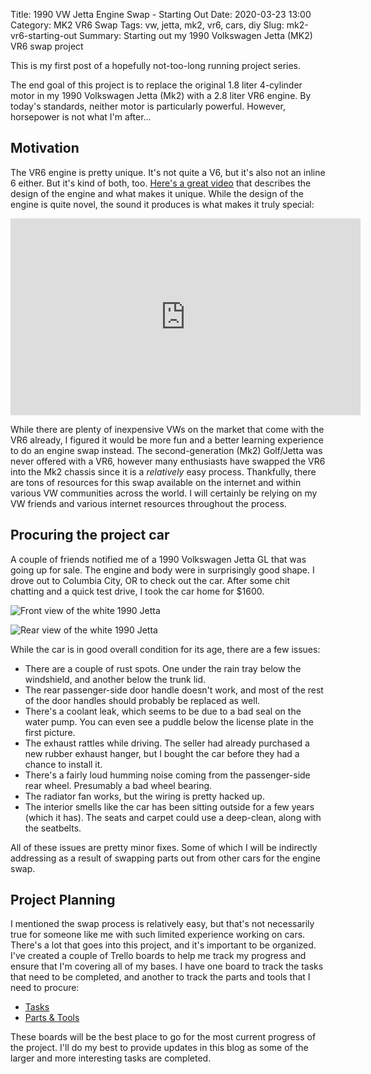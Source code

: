 Title: 1990 VW Jetta Engine Swap - Starting Out
Date: 2020-03-23 13:00
Category: MK2 VR6 Swap
Tags: vw, jetta, mk2, vr6, cars, diy
Slug: mk2-vr6-starting-out
Summary: Starting out my 1990 Volkswagen Jetta (MK2) VR6 swap project

This is my first post of a hopefully not-too-long running project series.

The end goal of this project is to replace the original 1.8 liter 4-cylinder motor in my 1990 Volkswagen Jetta (Mk2) with a 2.8 liter VR6 engine.  By today's standards, neither motor is particularly powerful.  However, horsepower is not what I'm after...

## Motivation
The VR6 engine is pretty unique.  It's not quite a V6, but it's also not an inline 6 either.  But it's kind of both, too.  [Here's a great video](https://www.youtube.com/watch?v=Y0LKWt3Ttic) that describes the design of the engine and what makes it unique.
While the design of the engine is quite novel, the sound it produces is what makes it truly special:

<iframe width="560" height="315" src="https://www.youtube.com/embed/44UmPhwnNos" frameborder="0" allow="accelerometer; autoplay; encrypted-media; gyroscope; picture-in-picture" allowfullscreen></iframe>

While there are plenty of inexpensive VWs on the market that come with the VR6 already, I figured it would be more fun and a better learning experience to do an engine swap instead.
The second-generation (Mk2) Golf/Jetta was never offered with a VR6, however many enthusiasts have swapped the VR6 into the Mk2 chassis since it is a _relatively_ easy process.  Thankfully, there are tons of resources for this swap available on the internet and within various VW communities across the world.  I will certainly be relying on my VW friends and various internet resources throughout the process.

## Procuring the project car
A couple of friends notified me of a 1990 Volkswagen Jetta GL that was going up for sale.  The engine and body were in surprisingly good shape.  I drove out to Columbia City, OR to check out the car.  After some chit chatting and a quick test drive, I took the car home for $1600.

![Front view of the white 1990 Jetta]({static}/images/jetta001.jpg)

![Rear view of the white 1990 Jetta]({static}/images/jetta002.jpg)

While the car is in good overall condition for its age, there are a few issues:

* There are a couple of rust spots.  One under the rain tray below the windshield, and another below the trunk lid.
* The rear passenger-side door handle doesn't work, and most of the rest of the door handles should probably be replaced as well.
* There's a coolant leak, which seems to be due to a bad seal on the water pump.  You can even see a puddle below the license plate in the first picture.
* The exhaust rattles while driving.  The seller had already purchased a new rubber exhaust hanger, but I bought the car before they had a chance to install it.
* There's a fairly loud humming noise coming from the passenger-side rear wheel.  Presumably a bad wheel bearing.
* The radiator fan works, but the wiring is pretty hacked up.
* The interior smells like the car has been sitting outside for a few years (which it has).  The seats and carpet could use a deep-clean, along with the seatbelts.

All of these issues are pretty minor fixes.  Some of which I will be indirectly addressing as a result of swapping parts out from other cars for the engine swap.

## Project Planning
I mentioned the swap process is relatively easy, but that's not necessarily true for someone like me with such limited experience working on cars.  There's a lot that goes into this project, and it's important to be organized.  I've created a couple of Trello boards to help me track my progress and ensure that I'm covering all of my bases.  I have one board to track the tasks that need to be completed, and another to track the parts and tools that I need to procure:

* [Tasks](https://trello.com/b/lalq28zE/mk2-jetta-vr6-swap-tasks)
* [Parts & Tools](https://trello.com/b/aZhuJZH4/mk2-jetta-vr6-swap-parts-tools)

These boards will be the best place to go for the most current progress of the project.  I'll do my best to provide updates in this blog as some of the larger and more interesting tasks are completed.
